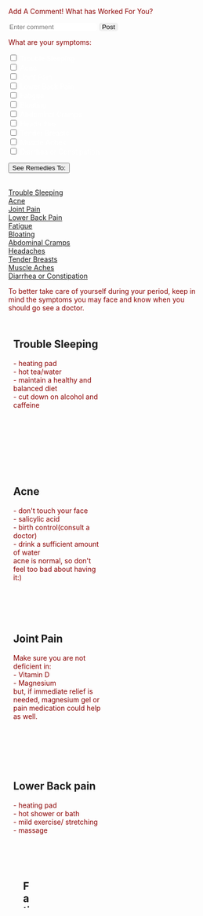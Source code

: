 <style>
#myBtn {
  display: none; 
  position: fixed; 
  bottom: 20px; 
  right: 30px; 
  z-index: 99; 
  border: none; 
  outline: none; 
  background-color: white; 
  color: DarkRed; 
  cursor: pointer; 
  padding: 15px; 
  border-radius: 10px; 
  font-size: 18px; 
}

#myBtn:hover {
  background-color: #555; 
}

* {
  box-sizing: border-box;
}

.column {
  float: left;
  width: 50%;
  padding: 10px;
  height: 300px; 
}

.row:after {
  content: "";
  display: table;
  clear: both;
}

 input {
  color: darkred;
}  

table, tr {
  border:1px solid black;
}
#comment-box, #post {
    border: none;
    border-radius: 5px;
}
body {
  color: darkred;
}
</style>
<head>
    <meta charset="UTF-8">
    <meta http-equiv="X-UA-Compatible" content="IE=edge">
    <meta name="viewport" content="width=device-width, initial-scale=1.0">
    <title>Comment Box</title>
    <link rel="stylesheet" href="style.css">
</head>
<body>
<p>Add A Comment! What has Worked For You?</p>
<input type="text" id="comment-box" placeholder="Enter comment">
<button id="post">Post</button>
<ul id="unordered">
</ul>
<script src="code.js"></script>
<form>
<p>What are your symptoms:</p>

<input type="checkbox" id = "chk1" name="symptoms" value="trouble_sleeping"><font color="#FFFFFF"> Trouble Sleeping</font>
<br>
<input type="checkbox" id = "chk2" name="symptoms" value="acne" style="color: white"><font color="#FFFFFF"> Acne</font>
<br>
<input type="checkbox" id = "chk3" name="symptoms" value="joint_pain" style="color: white"><font color="#FFFFFF"> Joint Pain</font>
<br>
<input type="checkbox" id = "chk4" name="symptoms" value="lower_back_pain" style="color: white"><font color="#FFFFFF"> Lower Back Pain</font> 
<br>
<input type="checkbox" id = "chk5" name="symptoms" value="fatigue" style="color: white"><font color="#FFFFFF"> Fatigue</font> 
<br>
<input type="checkbox" id = "chk6" name="symptoms" value="bloating" style="color: white"><font color="#FFFFFF"> Bloating</font> 
<br>
<input type="checkbox" id = "chk7" name="symptoms" value="Abdominal_Cramps" style="color: white"><font color="#FFFFFF"> Abdominal Cramps</font> 
<br>
<input type="checkbox" id = "chk8" name="symptoms" value="headaches" style="color: white"><font color="#FFFFFF"> Headaches</font> 
<br>
<input type="checkbox" id = "chk9" name="symptoms" value="tender_breasts" style="color: white"><font color="#FFFFFF"> Tender Breasts</font> 
<br>
<input type="checkbox" id = "chk10" name="symptoms" value="muscle_aches" style="color: white"><font color="#FFFFFF"> Muscle Aches</font> 
<br>
<input type="checkbox" id = "chk11" name="symptoms" value="diarrhea_or_constipation" style="color: white"><font color="#FFFFFF"> Diarrhea or Constipation</font> 
</form>

<button type="button" onclick ="fDisplay()" style = "color: white"><font color="#000000"> See Remedies To:</font></button>

<br><a id = "s1" href="#Trouble_Sleeping">Trouble Sleeping</a>
<br><a id = "s2" href="#Acne">Acne</a>
<br><a id = "s3" href="#Joint_Pain">Joint Pain</a>
<br><a id = "s4" href="#Lower_Back_Pain">Lower Back Pain</a>
<br><a id = "s5" href="#Fatigue">Fatigue</a>
<br><a id = "s6" href="#Bloating">Bloating</a>
<br><a id = "s7" href="#Abdominal_Cramps">Abdominal Cramps</a>
<br><a id = "s8" href="#Headaches">Headaches</a>
<br><a id = "s9" href="#Tender_Breasts">Tender Breasts</a>
<br><a id = "s10" href="#Muscle_Aches">Muscle Aches</a>
<br><a id = "s11" href="#Diarrhea_or_Constipation">Diarrhea or Constipation</a>

<button onclick="topFunction()" id="myBtn" title="Go to top">Top</button>
<script>
var post= document.getElementById("post");
post.addEventListener("click", function(){
    var commentBoxValue= document.getElementById("comment-box").value;
    var li = document.createElement("li");
    var text = document.createTextNode(commentBoxValue);
    li.appendChild(text);
    document.getElementById("unordered").appendChild(li); 
});
fHide();
    function fHide()
   {
    for (var i =1; i <12;i++){
      document.getElementById("s"+ i).style.visibility = "hidden";
      }
   } 
   function fDisplay()
   {
    for (var i =1; i <12;i++)
      if (document.getElementById("chk"+ i).checked==true){
        document.getElementById("s"+ i).style.visibility = "";
      }
    else{
        document.getElementById("s"+ i).style.visibility = "hidden";
      }
   }
let mybutton = document.getElementById("myBtn");
window.onscroll = function() {scrollFunction()};
function scrollFunction() {
  if (document.body.scrollTop > 20 || document.documentElement.scrollTop > 20) {
    mybutton.style.display = "block";
  } else {
    mybutton.style.display = "none";
  }
}
function topFunction() {
  document.body.scrollTop = 0; 
  document.documentElement.scrollTop = 0; 
}
</script>

<p>To better take care of yourself during your period, keep in mind the symptoms you may face and know when you should go see a doctor. <p>

<div class="row">
  <div class="column">
    <h2><a id="Trouble_Sleeping">Trouble Sleeping</a></h2>
    <p>- heating pad<br>
    - hot tea/water<br>
    - maintain a healthy and balanced diet<br>
    - cut down on alcohol and caffeine</p>
  </div>
  <div class="column">
    <h2></h2>
    <p></p>
  </div>
</div>
<div class="row">
  <div class="column">
    <h2><a id="Acne">Acne</a></h2>
    <p>- don't touch your face<br>
    - salicylic acid<br>
    - birth control(consult a doctor)<br>
    - drink a sufficient amount of water<br>
    acne is normal, so don't feel too bad about having it:)</p>
  </div>
  <div class="column">
    <h2></h2>
    <p></p>
  </div>
</div>

<div class="row">
  <div class="column">
    <h2><a id="Joint_Pain">Joint Pain</a></h2>
    <p>Make sure you are not deficient in:<br>
    - Vitamin D<br>
    - Magnesium<br>
    but, if immediate relief is needed, magnesium gel or pain medication could help as well.</p>
  </div>
  <div class="column">
    <h2></h2>
    <p></p>
  </div>
</div>

<div class="row">
  <div class="column">
    <h2><a id="Lower_Back_Pain">Lower Back pain</a></h2>
    <p>- heating pad<br>
    - hot shower or bath<br>
    - mild exercise/ stretching<br>
    - massage
    <p>
  <div class="column">
    <h2></h2>
    <p></p>

<div class="row">
  <div class="column">
    <h2><a id="Fatigue">Fatigue</a></h2>
    <p>- increase iron in your diet<br>
    - drink more water<br>
    - make sure you're getting a good night of sleep</p>
  </div>
  <div class="column">
    <h2></h2>
    <p></p>
  </div>
</div>

<div class="row">
  <div class="column">
    <h2><a id="Bloating">Bloating</a></h2>
    <p>- eat more whole foods<br>
    - exercise regularly<br>
    - birth control (consult a doctor)</p>
  </div>
  <div class="column">
    <h2></h2>
    <p></p>
  </div>
</div>

<div class="row">
  <div class="column">
    <h2><a id="Abdominal_Cramps">Abdominal Cramps</a></h2>
    <p>- heating pad<br>
    - herbal tea<br>
    - pain medication<br>
    - yoga<br>
    - increase magnesium intake<br>
    - birth control(consult doctor)<br>
    if severe, go to the doctor to see if it might be:<br>
      - endometriosis<br>
      - uterine fibrosis<br>
    etc.</p>
  </div>
  <div class="column" >
    <h2></h2>
    <p></p>
  </div>
</div>
<br>
<br>
<br>
<br>
<div class="row">
  <div class="column">
    <h2><a id="Headaches">Headaches</a></h2>
    <p>- pain medication
    - ice on forehead of neck<br>
    - acupuncture<br>
    - massage<br>
    - hot tea or water<br>
    - magnesium</p>
  </div>
  <div class="column">
    <h2></h2>
    <p></p>
  </div>
</div>
<div class="row">
  <div class="column">
    <h2><a id="Tender_Breasts">Tender Breasts</a></h2>
    <p>- apply warm or cold compress<br>
    - wear a comfortable bra<br>
    - limit caffeine intake<br>
    if severe, go to doctor to check if everything is ok</p>
  </div>
  <div class="column">
    <h2></h2>
    <p></p>
  </div>
</div>
<div class="row">
  <div class="column">
    <h2><a id="Muscle_Aches">Muscle Aches</a></h2>
    <p>- exercise<br>
    - have a balanced diet<br>
    - get a good amount of sleep</p>
  </div>
  <div class="column">
    <h2></h2>
    <p></p>
  </div>
</div>
<div class="row">
  <div class="column">
    <h2><a id="Diarrhea_or_Constipation">Diarrhea or Constipation</a></h2>
    <p>- have a fiber dense diet<br>
    - drink water<br>
    - avoid sugar and caffeine</p>
  </div>
  <div class="column">
    <h2></h2>
    <p></p>
  </div>
</div>